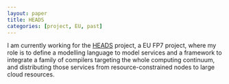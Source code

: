 ```yaml
---
layout: paper
title: HEADS
categories: [project, EU, past]
---
```

I am currently working for the [HEADS](http://www.heads-project.eu/) project, a EU FP7 project, where my role is to define a modelling language to model services and a framework to integrate a family of compilers targeting the whole computing continuum, and distributing those services from resource-constrained nodes to large cloud resources.